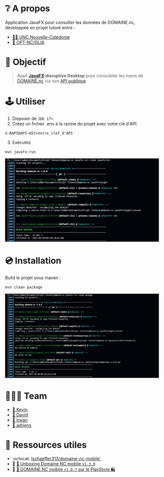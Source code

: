 # ❔ A propos

Application JavaFX pour consulter les données de DOMAINE.nc, développée en projet tutoré entre :

- [🧑‍🎓 UNC Nouvelle-Calédonie](https://unc.nc/)
- [🏢 OPT-NC/GLIA](https://bit.ly/3RuNs1o)

# 🎯 Objectif

> Appli **[JavaFX](https://openjfx.io/) disruptive Desktop** pour consuleter les noms de [DOMAINE.nc](https://www.domaine.nc/) via son [API publique](https://rapidapi.com/opt-nc-opt-nc-default/api/domaine-nc/details).

# 🕹️ Utiliser

1. Disposer de `JDK 17+`.
2. Créez un fichier .env à la racine du projet avec votre clé d'API.

```shell
X-RAPIDAPI-KEY=Votre_clef_d'API
```

3. Exécutez

```shell
mvn javafx:run
```

![mvn_clean_javafx:run screenshot](image/mvn_clean_javafx_run.PNG)

# 💿 Installation

Build le projet sous maven :

```shell
mvn clean package
```

![mvn_clean_package screenshot](image/mvn_clean_package.PNG)

# 🧑‍🤝‍🧑 Team

- [👦 Kevin](https://dev.to/kpetit)
- [👦 David](https://dev.to/davnox900)
- [👦 Irwan](https://dev.to/isoernc)
- [👨 adriens](https://dev.to/adriens)

# 🔖 Ressources utiles

- :octocat: [lschaeffer313/domaine-nc-mobile`](https://github.com/lschaeffer313/domaine-nc-mobile)
- 📝 [📢 Unboxing Domaine NC mobile `v1.3.0`](https://dev.to/optnc/unboxing-domaine-nc-mobile-v130-59pi)
- 📝 [📢 DOMAINE.NC mobile `v1.0.7` sur le PlayStore 🛍️ ](https://dev.to/adriens/domainenc-mobile-v107-sur-le-playstore-5741)